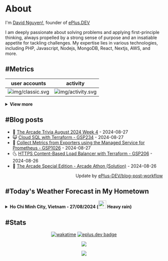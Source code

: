 # About

I'm [David Nguyen!](https://github.com/hoangsvit), founder of [ePlus.DEV](https://eplus.dev)

I am deeply passionate about solving problems and applying first-principle thinking, always propelled by a strong sense
of purpose and an insatiable appetite for tackling challenges. My expertise lies in various technologies, including PHP,
Javascript, Nodejs, MongoDB, React, Nextjs, AWS, and more.

## #Metrics

| user accounts | activity |
| ------------- | ------------- |
| ![img/classic.svg](https://metrics.eplus.dev//img/classic.svg) | ![img/activity.svg](https://metrics.eplus.dev//img/activity.svg) |

<details>
  <summary><b>View more</b></summary>

  | wakatime | languages |
  | ------------- | ------------- |
  | ![img/wakatime.svg](https://metrics.eplus.dev//img/wakatime.svg) | ![img/languages.svg](https://metrics.eplus.dev//img/languages.svg) |

  | achievements | followers |
  | ------------- | ------------- |
  | ![img/achievements.compact.svg](https://metrics.eplus.dev/img/achievements.compact.svg) | ![img/people.followers.svg](https://metrics.eplus.dev//img/people.followers.svg) |
</details>

## #Blog posts
- 🧰 [The Arcade Trivia August 2024 Week 4](https://eplus.dev/the-arcade-trivia-august-2024-week-4) - 2024-08-27 
- 😺 [Cloud SQL with Terraform - GSP234](https://eplus.dev/cloud-sql-with-terraform-gsp234) - 2024-08-27 
- 🗽 [Collect Metrics from Exporters using the Managed Service for Prometheus - GSP1026](https://eplus.dev/collect-metrics-from-exporters-using-the-managed-service-for-prometheus-gsp1026) - 2024-08-27 
- 🌜 [HTTPS Content-Based Load Balancer with Terraform - GSP206](https://eplus.dev/https-content-based-load-balancer-with-terraform-gsp206) - 2024-08-26 
- 📝 [The Arcade Special Edition - Arcade Athon &lpar;Solution&rpar;](https://eplus.dev/the-arcade-special-edition-arcade-athon-solution) - 2024-08-26 

<div align="right">
  Update by <a target="_blank"
    href="https://github.com/ePlus-DEV/blog-post-workflow">ePlus-DEV/blog-post-workflow</a>
</div>

## #Today's Weather Forecast in My Hometown



<details>
  <summary><b>Ho Chi Minh City, Vietnam - 27/08/2024 (<img src="https://cdn.weatherapi.com/weather/64x64/day/308.png" width="25" /> Heavy rain)</b></summary>


<table>
    <tr>
        <th>Hour</th>
        <td>00:00</td><td>01:00</td><td>02:00</td><td>03:00</td><td>04:00</td><td>05:00</td><td>06:00</td><td>07:00</td><td>08:00</td><td>09:00</td><td>10:00</td><td>11:00</td><td>12:00</td><td>13:00</td><td>14:00</td><td>15:00</td><td>16:00</td><td>17:00</td><td>18:00</td><td>19:00</td><td>20:00</td><td>21:00</td><td>22:00</td><td>23:00</td>
    </tr>
    <tr>
        <th>Weather</th>
        <td><img src="https://cdn.weatherapi.com/weather/64x64/night/353.png"></img></td><td><img src="https://cdn.weatherapi.com/weather/64x64/night/356.png"></img></td><td><img src="https://cdn.weatherapi.com/weather/64x64/night/353.png"></img></td><td><img src="https://cdn.weatherapi.com/weather/64x64/night/353.png"></img></td><td><img src="https://cdn.weatherapi.com/weather/64x64/night/176.png"></img></td><td><img src="https://cdn.weatherapi.com/weather/64x64/night/122.png"></img></td><td><img src="https://cdn.weatherapi.com/weather/64x64/day/116.png"></img></td><td><img src="https://cdn.weatherapi.com/weather/64x64/day/116.png"></img></td><td><img src="https://cdn.weatherapi.com/weather/64x64/day/116.png"></img></td><td><img src="https://cdn.weatherapi.com/weather/64x64/day/116.png"></img></td><td><img src="https://cdn.weatherapi.com/weather/64x64/day/353.png"></img></td><td><img src="https://cdn.weatherapi.com/weather/64x64/day/353.png"></img></td><td><img src="https://cdn.weatherapi.com/weather/64x64/day/353.png"></img></td><td><img src="https://cdn.weatherapi.com/weather/64x64/day/353.png"></img></td><td><img src="https://cdn.weatherapi.com/weather/64x64/day/353.png"></img></td><td><img src="https://cdn.weatherapi.com/weather/64x64/day/353.png"></img></td><td><img src="https://cdn.weatherapi.com/weather/64x64/day/353.png"></img></td><td><img src="https://cdn.weatherapi.com/weather/64x64/day/353.png"></img></td><td><img src="https://cdn.weatherapi.com/weather/64x64/day/353.png"></img></td><td><img src="https://cdn.weatherapi.com/weather/64x64/night/353.png"></img></td><td><img src="https://cdn.weatherapi.com/weather/64x64/night/176.png"></img></td><td><img src="https://cdn.weatherapi.com/weather/64x64/night/176.png"></img></td><td><img src="https://cdn.weatherapi.com/weather/64x64/night/116.png"></img></td><td><img src="https://cdn.weatherapi.com/weather/64x64/night/176.png"></img></td>
    </tr>
    <tr>
        <th>Condition</th>
        <td width="200px">Light rain shower</td><td width="200px">Moderate or heavy rain shower</td><td width="200px">Light rain shower</td><td width="200px">Light rain shower</td><td width="200px">Patchy rain nearby</td><td width="200px">Overcast </td><td width="200px">Partly Cloudy </td><td width="200px">Partly Cloudy </td><td width="200px">Partly Cloudy </td><td width="200px">Partly Cloudy </td><td width="200px">Light rain shower</td><td width="200px">Light rain shower</td><td width="200px">Light rain shower</td><td width="200px">Light rain shower</td><td width="200px">Light rain shower</td><td width="200px">Light rain shower</td><td width="200px">Light rain shower</td><td width="200px">Light rain shower</td><td width="200px">Light rain shower</td><td width="200px">Light rain shower</td><td width="200px">Patchy rain nearby</td><td width="200px">Patchy rain nearby</td><td width="200px">Partly cloudy</td><td width="200px">Patchy rain nearby</td>
    </tr>
    <tr>
        <th>Temperature</th>
        <td>25.9 °C</td><td>25.6 °C</td><td>25.3 °C</td><td>25.2 °C</td><td>25 °C</td><td>25 °C</td><td>25.1 °C</td><td>25.3 °C</td><td>25.6 °C</td><td>25.9 °C</td><td>30 °C</td><td>31.4 °C</td><td>31.6 °C</td><td>31.7 °C</td><td>31.7 °C</td><td>31.4 °C</td><td>30.2 °C</td><td>28.3 °C</td><td>27.6 °C</td><td>27.2 °C</td><td>27.1 °C</td><td>26.5 °C</td><td>27.1 °C</td><td>26.2 °C</td>
    </tr>
    <tr>
        <th>Wind</th>
        <td>5.8 kph</td><td>7.2 kph</td><td>7.2 kph</td><td>7.6 kph</td><td>7.2 kph</td><td>4.7 kph</td><td>2.2 kph</td><td>2.5 kph</td><td>4 kph</td><td>5 kph</td><td>11.5 kph</td><td>15.1 kph</td><td>14.4 kph</td><td>13.7 kph</td><td>12.2 kph</td><td>11.2 kph</td><td>10.4 kph</td><td>10.4 kph</td><td>9.4 kph</td><td>7.9 kph</td><td>8.6 kph</td><td>9 kph</td><td>3.6 kph</td><td>7.9 kph</td>
    </tr>
</table>


<div align="right">
  Updated at: 2024-08-27T15:41:54Z - by <a target="_blank"
    href="https://github.com/ePlus-DEV/weather-forecast">ePlus-DEV/weather-forecast</a>
</div>
</details>


## #Stats
<div align="center">

[![wakatime](https://wakatime.com/badge/user/e0aaeeb0-6b00-4a68-93a3-146329e5281e.svg)](https://wakatime.com/@e0aaeeb0-6b00-4a68-93a3-146329e5281e) [![eplus.dev badge](https://user-badge.eplus.dev/vietnam/hoangsvit.svg)](https://user-badge.eplus.dev/vietnam/hoangsvit)

![](https://komarev.com/ghpvc/?username=hoangsvit&style=for-the-badge)

[![](https://s11.flagcounter.com/count/1xO8/bg_FFFFFF/txt_000000/border_CCCCCC/columns_2/maxflags_10/viewers_3/labels_1/pageviews_1/flags_1/percent_0/)](https://s11.flagcounter.com/more/1xO8/)
</div>
